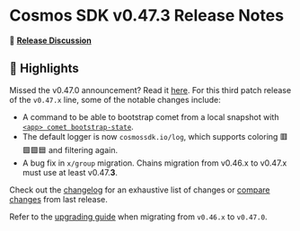 # Cosmos SDK v0.47.3 Release Notes

💬 [**Release Discussion**](https://github.com/orgs/cosmos/discussions/categories/announcements)

## 🚀 Highlights

Missed the v0.47.0 announcement? Read it [here](https://github.com/cosmos/cosmos-sdk/releases/tag/v0.47.0).
For this third patch release of the `v0.47.x` line, some of the notable changes include:

* A command to be able to bootstrap comet from a local snapshot with [`<app> comet bootstrap-state`](https://docs.cosmos.network/v0.47/run-node/run-node#local-state-sync).
* The default logger is now `cosmossdk.io/log`, which supports coloring 🟥🟩🟪🟦 and filtering again.
* A bug fix in `x/group` migration. Chains migration from v0.46.x to v0.47.x must use at least v0.47.**3**.

Check out the [changelog](https://github.com/cosmos/cosmos-sdk/blob/v0.47.3/CHANGELOG.md) for an exhaustive list of changes or [compare changes](https://github.com/cosmos/cosmos-sdk/compare/release/v0.47.2...v0.47.3) from last release.

Refer to the [upgrading guide](https://github.com/cosmos/cosmos-sdk/blob/release/v0.47.x/UPGRADING.md) when migrating from `v0.46.x` to `v0.47.0`.
